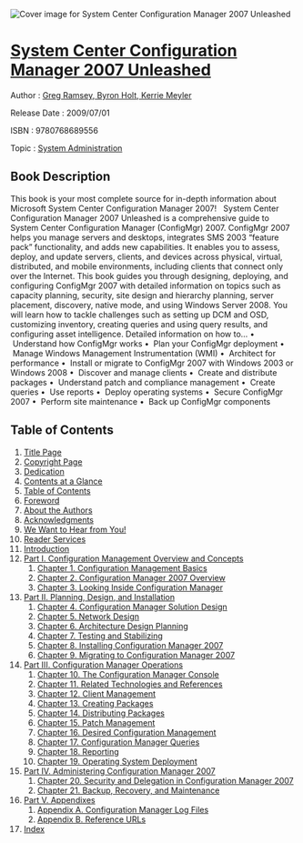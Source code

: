 ![Cover image for System Center Configuration Manager 2007 Unleashed](https://imgdetail.ebookreading.net/cover/cover/system_admin/EB9780768689556.jpg)

[System Center Configuration Manager 2007 Unleashed](https://ebookreading.net/view/book/System+Center+Configuration+Manager+2007+Unleashed-EB9780768689556_1.html "System Center Configuration Manager 2007 Unleashed")
====================================================================================================================

Author : [Greg Ramsey](https://ebookreading.net/search/author/Greg+Ramsey),[ Byron Holt](https://ebookreading.net/search/author/+Byron+Holt),[ Kerrie Meyler](https://ebookreading.net/search/author/+Kerrie+Meyler)

Release Date : 2009/07/01

ISBN : 9780768689556

Topic : [System Administration](https://ebookreading.net/search/category/system-administration)

Book Description
-----------------

This book is your most complete source for in-depth information about Microsoft System Center Configuration Manager 2007!
 
System Center Configuration Manager 2007 Unleashed is a comprehensive guide to System Center Configuration Manager (ConfigMgr) 2007. ConfigMgr 2007 helps you manage servers and desktops, integrates SMS 2003 “feature pack” functionality, and adds new capabilities. It enables you to assess, deploy, and update servers, clients, and devices across physical, virtual, distributed, and mobile environments, including clients that connect only over the Internet. This book guides you through designing, deploying, and configuring ConfigMgr 2007 with detailed information on topics such as capacity planning, security, site design and hierarchy planning, server placement, discovery, native mode, and using Windows Server 2008. You will learn how to tackle challenges such as setting up DCM and OSD, customizing inventory, creating queries and using query results, and configuring asset intelligence.
 Detailed information on how to…
 •  Understand how ConfigMgr works
•  Plan your ConfigMgr deployment
•  Manage Windows Management Instrumentation (WMI)
•  Architect for performance
•  Install or migrate to ConfigMgr 2007 with Windows 2003 or Windows 2008
•  Discover and manage clients
•  Create and distribute packages
•  Understand patch and compliance management
•  Create queries
•  Use reports
•  Deploy operating systems
•  Secure ConfigMgr 2007
•  Perform site maintenance
•  Back up ConfigMgr components
              
Table of Contents
-----------------

1. [Title Page](https://ebookreading.net/view/book/System+Center+Configuration+Manager+2007+Unleashed-EB9780768689556_2.html)
1. [Copyright Page](https://ebookreading.net/view/book/System+Center+Configuration+Manager+2007+Unleashed-EB9780768689556_2.html#copy)
1. [Dedication](https://ebookreading.net/view/book/System+Center+Configuration+Manager+2007+Unleashed-EB9780768689556_2.html#ded01)
1. [Contents at a Glance](https://ebookreading.net/view/book/System+Center+Configuration+Manager+2007+Unleashed-EB9780768689556_3.html#tocg-ct)
1. [Table of Contents](https://ebookreading.net/view/book/System+Center+Configuration+Manager+2007+Unleashed-EB9780768689556_4.html#toc_bk01-toc)
1. [Foreword](https://ebookreading.net/view/book/System+Center+Configuration+Manager+2007+Unleashed-EB9780768689556_5.html#pref01)
1. [About the Authors](https://ebookreading.net/view/book/System+Center+Configuration+Manager+2007+Unleashed-EB9780768689556_6.html#pref02)
1. [Acknowledgments](https://ebookreading.net/view/book/System+Center+Configuration+Manager+2007+Unleashed-EB9780768689556_7.html#pref03)
1. [We Want to Hear from You!](https://ebookreading.net/view/book/System+Center+Configuration+Manager+2007+Unleashed-EB9780768689556_8.html#pref04)
1. [Reader Services](https://ebookreading.net/view/book/System+Center+Configuration+Manager+2007+Unleashed-EB9780768689556_9.html#pref05)
1. [Introduction](https://ebookreading.net/view/book/System+Center+Configuration+Manager+2007+Unleashed-EB9780768689556_10.html#ch00)
1. [Part I. Configuration Management Overview and Concepts](https://ebookreading.net/view/book/System+Center+Configuration+Manager+2007+Unleashed-EB9780768689556_11.html#part01)
    1. [Chapter 1. Configuration Management Basics](https://ebookreading.net/view/book/System+Center+Configuration+Manager+2007+Unleashed-EB9780768689556_12.html#ch01_ch02)
    1. [Chapter 2. Configuration Manager 2007 Overview](https://ebookreading.net/view/book/System+Center+Configuration+Manager+2007+Unleashed-EB9780768689556_13.html#ch02_ch03)
    1. [Chapter 3. Looking Inside Configuration Manager](https://ebookreading.net/view/book/System+Center+Configuration+Manager+2007+Unleashed-EB9780768689556_14.html#ch03_ch04)
1. [Part II. Planning, Design, and Installation](https://ebookreading.net/view/book/System+Center+Configuration+Manager+2007+Unleashed-EB9780768689556_15.html#part02)
    1. [Chapter 4. Configuration Manager Solution Design](https://ebookreading.net/view/book/System+Center+Configuration+Manager+2007+Unleashed-EB9780768689556_16.html#ch04_ch05)
    1. [Chapter 5. Network Design](https://ebookreading.net/view/book/System+Center+Configuration+Manager+2007+Unleashed-EB9780768689556_17.html#ch05_ch06)
    1. [Chapter 6. Architecture Design Planning](https://ebookreading.net/view/book/System+Center+Configuration+Manager+2007+Unleashed-EB9780768689556_18.html#ch06_ch07)
    1. [Chapter 7. Testing and Stabilizing](https://ebookreading.net/view/book/System+Center+Configuration+Manager+2007+Unleashed-EB9780768689556_19.html#ch07_ch08)
    1. [Chapter 8. Installing Configuration Manager 2007](https://ebookreading.net/view/book/System+Center+Configuration+Manager+2007+Unleashed-EB9780768689556_20.html#ch08_ch09)
    1. [Chapter 9. Migrating to Configuration Manager 2007](https://ebookreading.net/view/book/System+Center+Configuration+Manager+2007+Unleashed-EB9780768689556_21.html#ch09_ch10)
1. [Part III. Configuration Manager Operations](https://ebookreading.net/view/book/System+Center+Configuration+Manager+2007+Unleashed-EB9780768689556_22.html#part03)
    1. [Chapter 10. The Configuration Manager Console](https://ebookreading.net/view/book/System+Center+Configuration+Manager+2007+Unleashed-EB9780768689556_23.html#ch10_ch11)
    1. [Chapter 11. Related Technologies and References](https://ebookreading.net/view/book/System+Center+Configuration+Manager+2007+Unleashed-EB9780768689556_24.html#ch11_ch12)
    1. [Chapter 12. Client Management](https://ebookreading.net/view/book/System+Center+Configuration+Manager+2007+Unleashed-EB9780768689556_25.html#ch12_ch13)
    1. [Chapter 13. Creating Packages](https://ebookreading.net/view/book/System+Center+Configuration+Manager+2007+Unleashed-EB9780768689556_26.html#ch13_ch14)
    1. [Chapter 14. Distributing Packages](https://ebookreading.net/view/book/System+Center+Configuration+Manager+2007+Unleashed-EB9780768689556_27.html#ch14_ch15)
    1. [Chapter 15. Patch Management](https://ebookreading.net/view/book/System+Center+Configuration+Manager+2007+Unleashed-EB9780768689556_28.html#ch15_ch16)
    1. [Chapter 16. Desired Configuration Management](https://ebookreading.net/view/book/System+Center+Configuration+Manager+2007+Unleashed-EB9780768689556_29.html#ch16_ch17)
    1. [Chapter 17. Configuration Manager Queries](https://ebookreading.net/view/book/System+Center+Configuration+Manager+2007+Unleashed-EB9780768689556_30.html#ch17_ch18)
    1. [Chapter 18. Reporting](https://ebookreading.net/view/book/System+Center+Configuration+Manager+2007+Unleashed-EB9780768689556_31.html#ch18_ch19)
    1. [Chapter 19. Operating System Deployment](https://ebookreading.net/view/book/System+Center+Configuration+Manager+2007+Unleashed-EB9780768689556_32.html#ch19_ch20)
1. [Part IV. Administering Configuration Manager 2007](https://ebookreading.net/view/book/System+Center+Configuration+Manager+2007+Unleashed-EB9780768689556_33.html#part04)
    1. [Chapter 20. Security and Delegation in Configuration Manager 2007](https://ebookreading.net/view/book/System+Center+Configuration+Manager+2007+Unleashed-EB9780768689556_34.html#ch20_ch21)
    1. [Chapter 21. Backup, Recovery, and Maintenance](https://ebookreading.net/view/book/System+Center+Configuration+Manager+2007+Unleashed-EB9780768689556_35.html#ch21_ch22)
1. [Part V. Appendixes](https://ebookreading.net/view/book/System+Center+Configuration+Manager+2007+Unleashed-EB9780768689556_36.html#part05)
    1. [Appendix A. Configuration Manager Log Files](https://ebookreading.net/view/book/System+Center+Configuration+Manager+2007+Unleashed-EB9780768689556_37.html#app01)
    1. [Appendix B. Reference URLs](https://ebookreading.net/view/book/System+Center+Configuration+Manager+2007+Unleashed-EB9780768689556_38.html#app02)
1. [Index](https://ebookreading.net/view/book/System+Center+Configuration+Manager+2007+Unleashed-EB9780768689556_39.html#ind)
